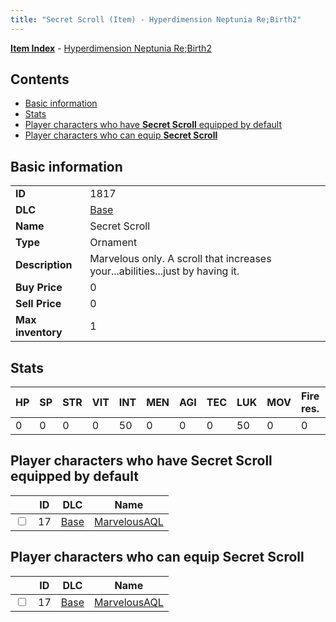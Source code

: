 ```yaml
---
title: "Secret Scroll (Item) - Hyperdimension Neptunia Re;Birth2"
---
```


[**Item Index**](/neptunia/rb2/item/index.html) - [Hyperdimension Neptunia Re;Birth2](/neptunia/rb2)

## Contents

- [Basic information](#basic-information)
- [Stats](#stats)
- [Player characters who have **Secret Scroll** equipped by default](#player-characters-who-have-secret-scroll-equipped-by-default)
- [Player characters who can equip **Secret Scroll**](#player-characters-who-can-equip-secret-scroll)

## Basic information

|   |   |
| -- | -- |
| **ID** | 1817 |
| **DLC** | [Base](/neptunia/rb2/dlc/0-base.html) |
| **Name** | Secret Scroll |
| **Type** | Ornament |
| **Description** | Marvelous only. A scroll that increases your...abilities...just by having it. |
| **Buy Price** | 0 |
| **Sell Price** | 0 |
| **Max inventory** | 1 |

## Stats

| HP | SP | STR | VIT | INT | MEN | AGI | TEC | LUK | MOV | Fire res. | Ice res. | Wind res. | Lightning res. |
| -- | -- | --- | --- | --- | --- | --- | --- | --- | --- | --------- | -------- | --------- | -------------- |
| 0 | 0 | 0 | 0 | 50 | 0 | 0 | 0 | 50 | 0 | 0 | 0 | 0 | 0 |

## Player characters who have **Secret Scroll** equipped by default

|    | ID | DLC | Name |
| -- | -- | --- | ---- |
| <input type="checkbox" id="rb2-player-0-17" class="trackbox" /> | 17 | [Base](/neptunia/rb2/dlc/0-base.html) | [MarvelousAQL](/neptunia/rb2/player/0-17-marvelousaql.html) |

## Player characters who can equip **Secret Scroll**

|    | ID | DLC | Name |
| -- | -- | --- | ---- |
| <input type="checkbox" id="rb2-player-0-17" class="trackbox" /> | 17 | [Base](/neptunia/rb2/dlc/0-base.html) | [MarvelousAQL](/neptunia/rb2/player/0-17-marvelousaql.html) |